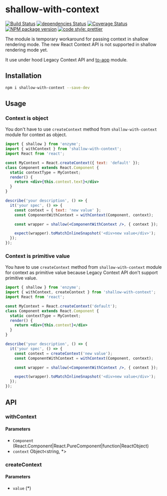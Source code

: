 # shallow-with-context

[![Build Status](https://travis-ci.org/mjancarik/shallow-with-context.svg?branch=master)](https://travis-ci.org/mjancarik/shallow-with-context) [![dependencies Status](https://david-dm.org/mjancarik/shallow-with-context/status.svg)](https://david-dm.org/mjancarik/shallow-with-context)
[![Coverage Status](https://coveralls.io/repos/github/mjancarik/shallow-with-context/badge.svg?branch=master)](https://coveralls.io/github/mjancarik/shallow-with-context?branch=master)
[![NPM package version](https://img.shields.io/npm/v/shallow-with-context/latest.svg)](https://www.npmjs.com/package/shallow-with-context)
[![code style: prettier](https://img.shields.io/badge/code_style-prettier-ff69b4.svg?style=flat-square)](https://github.com/prettier/prettier)

The module is temporary workaround for passing context in shallow rendering mode. The new React Context API is not supported in shallow rendering mode yet.

It use under hood Legacy Context API and [to-aop](https://www.npmjs.com/package/to-aop) module.

## Installation

```bash
npm i shallow-with-context --save-dev
```

## Usage

### Context is object

You don't have to use `createContext` method from `shallow-with-context` module for context as object.  

``` jsx
import { shallow } from 'enzyme';
import { withContext } from 'shallow-with-context';
import React from 'react';

const MyContext = React.createContext({ text: 'default' });
class Component extends React.Component {
  static contextType = MyContext;
  render() {
    return <div>{this.context.text}</div>
  }
}

describe('your description', () => {
  it('your spec', () => {
    const context = { text: 'new value' };
    const ComponentWithContext = withContext(Component, context);

    const wrapper = shallow(<ComponentWithContext />, { context });

    expect(wrapper).toMatchInlineSnapshot('<div>new value</div>');
  });
});
```

### Context is primitive value

You have to use `createContext` method from `shallow-with-context` module for context as primitive value because Legacy Context API don't support primitive value. 

``` jsx
import { shallow } from 'enzyme';
import { withContext, createContext } from 'shallow-with-context';
import React from 'react';

const MyContext = React.createContext('default');
class Component extends React.Component {
  static contextType = MyContext;
  render() {
    return <div>{this.context}</div>
  }
}

describe('your description', () => {
  it('your spec', () => {
    const context = createContext('new value');
    const ComponentWithContext = withContext(Component, context);

    const wrapper = shallow(<ComponentWithContext />, { context });

    expect(wrapper).toMatchInlineSnapshot('<div>new value</div>');
  });
});
```

## API
### withContext
#### Parameters

-   `Component` (React.Component|React.PureComponent|function|ReactObject)
-   `context` Object<string, *>

### createContext
#### Parameters

-   `value` (*)
